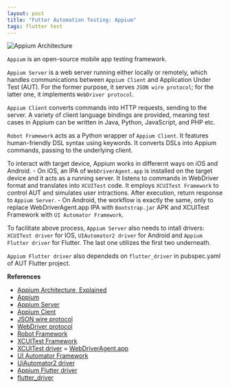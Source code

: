 ```yaml
---
layout: post
title: "Futter Automation Testing: Appium"
tags: flutter test
---
```


![Appium Architecture](https://i.postimg.cc/1zR3Mc1f/appium-architecture.jpg)

`Appium` is an open-source mobile app testing framework.

`Appium Server` is a web server running either locally or remotely, which handles communications between `Appium Client` and Application Under Test (AUT). For the former purpose, it serves `JSON wire protocol`; for the latter one, it implements `WebDriver protocol`.

`Appium Client` converts commands into HTTP requests, sending to the server. A variety of client language bindings are provided, meaning test cases in Appium can be written in Java, Python, JavaScript, and PHP etc.

`Robot Framework` acts as a Python wrapper of `Appium Client`. It features human-friendly DSL syntax using keywords. It converts DSLs into Appium commands, passing to the underlying client.


To interact with target device, Appium works in differernt ways on iOS and Android. 
    - On iOS, an IPA of `WebDriverAgent.app` is installed on the target device and it acts as a running server. It listens to commands in WebDriver format and translates into `XCUITest` code. It employs `XCUITest Framework` to control AUT and simulates user intractions. After execution, return response to `Appium Server`.
    - On Android, the workflow is exactly the same, only to replace WebDriverAgent.app IPA with `Bootstrap.jar` APK and XCUITest Framework with `UI Automator Framework`.

To facilitate above process, `Appium Server` also needs to intall drivers: `XCUITest driver` for IOS, `UIAutomator2 driver` for Android and `Appium Flutter driver` for Flutter. The last one utilizes the first two underneath.

`Appium Flutter driver` also dependeds on `flutter_driver` in pubspec.yaml of AUT Flutter project.

**References**

- [Appium Architecture, Explained](https://www.waldo.com/blog/appium-architecture)
- [Appium](https://github.com/appium/appium)
- [Appium Server](https://appium.io/docs/en/2.6/intro/appium/)
- [Appium Cient](https://appium.io/docs/en/2.6/intro/clients/)
- [JSON wire protocol]()
- [WebDriver protocol]()
- [Robot Framework](https://robotframework.org/)
- [XCUITest Framework](https://www.browserstack.com/guide/getting-started-xcuitest-framework)
- [XCUITest driver](https://github.com/appium/appium-xcuitest-driver)
= [WebDriverAgent.app](https://appium.github.io/appium-xcuitest-driver/4.24/wda-custom-server/)
- [UI Automator Framework](https://developer.android.com/training/testing/other-components/ui-automator)
- [UiAutomator2 driver](https://github.com/appium/appium-uiautomator2-driver)
- [Appium Flutter driver](https://github.com/appium/appium-flutter-driver)
- [flutter_driver](https://api.flutter.dev/flutter/flutter_driver/flutter_driver-library.html)


